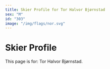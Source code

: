 ```yaml
---
title: Skier Profile for Tor Halvor Bjørnstad
sex: "M"
id: "303"
image: "/img/flags/nor.svg" 
---
```


# Skier Profile

This page is for: Tor Halvor Bjørnstad.
    